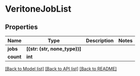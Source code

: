 # VeritoneJobList


## Properties

Name | Type | Description | Notes
------------ | ------------- | ------------- | -------------
**jobs** | **[{str: (str, none_type)}]** |  | 
**count** | **int** |  | 

[[Back to Model list]](../README.md#models) [[Back to API list]](../README.md#api-endpoints) [[Back to README]](../README.md)


